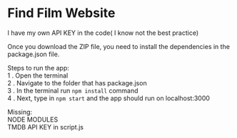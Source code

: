 # Find Film Website

I have my own API KEY in the code( I know not the best practice)

Once you download the ZIP file, you need to install the dependencies in the package.json file.

Steps to run the app:   
1 . Open the terminal   
2 . Navigate to the folder that has package.json    
3 . In the terminal run `npm install` command   
4 . Next, type in `npm start` and the app should run on localhost:3000    

Missing:    
NODE MODULES    
TMDB API KEY in script.js     

